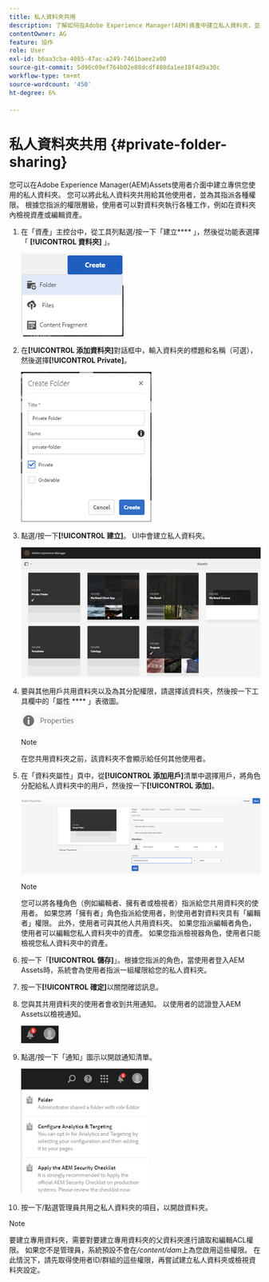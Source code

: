 ```yaml
---
title: 私人資料夾共用
description: 了解如何在Adobe Experience Manager(AEM)資產中建立私人資料夾，並與其他使用者共用資料夾，以及為其指派各種權限。
contentOwner: AG
feature: 協作
role: User
exl-id: b6aa3cba-4085-47ac-a249-7461baee2a00
source-git-commit: 5d96c09ef764b02e08dcdf480da1ee18f4d9a30c
workflow-type: tm+mt
source-wordcount: '450'
ht-degree: 6%

---
```


# 私人資料夾共用 {#private-folder-sharing}

您可以在Adobe Experience Manager(AEM)Assets使用者介面中建立專供您使用的私人資料夾。 您可以將此私人資料夾共用給其他使用者，並為其指派各種權限。 根據您指派的權限層級，使用者可以對資料夾執行各種工作，例如在資料夾內檢視資產或編輯資產。

1. 在「資產」主控台中，從工具列點選/按一下「建立&#x200B;**** 」，然後從功能表選擇「 **[!UICONTROL 資料夾]** 」。

   ![chlimage_1-411](assets/chlimage_1-411.png)

1. 在&#x200B;**[!UICONTROL 添加資料夾]**&#x200B;對話框中，輸入資料夾的標題和名稱（可選），然後選擇&#x200B;**[!UICONTROL Private]**。

   ![chlimage_1-412](assets/chlimage_1-412.png)

1. 點選/按一下&#x200B;**[!UICONTROL 建立]**。 UI中會建立私人資料夾。

   ![chlimage_1-413](assets/chlimage_1-413.png)

1. 要與其他用戶共用資料夾以及為其分配權限，請選擇該資料夾，然後按一下工具欄中的「屬性 **** 」表徵圖。

   ![chlimage_1-414](assets/chlimage_1-414.png)

   >[!NOTE]
   >
   >在您共用資料夾之前，該資料夾不會顯示給任何其他使用者。

1. 在「資料夾屬性」頁中，從&#x200B;**[!UICONTROL 添加用戶]**&#x200B;清單中選擇用戶，將角色分配給私人資料夾中的用戶，然後按一下&#x200B;**[!UICONTROL 添加]**。

   ![chlimage_1-415](assets/chlimage_1-415.png)

   >[!NOTE]
   >
   >您可以將各種角色（例如編輯者、擁有者或檢視者）指派給您共用資料夾的使用者。 如果您將「擁有者」角色指派給使用者，則使用者對資料夾具有「編輯者」權限。 此外，使用者可與其他人共用資料夾。 如果您指派編輯者角色，使用者可以編輯您私人資料夾中的資產。 如果您指派檢視器角色，使用者只能檢視您私人資料夾中的資產。

1. 按一下「**[!UICONTROL 儲存]**」。根據您指派的角色，當使用者登入AEM Assets時，系統會為使用者指派一組權限給您的私人資料夾。
1. 按一下&#x200B;**[!UICONTROL 確定]**&#x200B;以關閉確認訊息。
1. 您與其共用資料夾的使用者會收到共用通知。 以使用者的認證登入AEM Assets以檢視通知。

   ![chlimage_1-416](assets/chlimage_1-416.png)

1. 點選/按一下「通知」圖示以開啟通知清單。

   ![chlimage_1-417](assets/chlimage_1-417.png)

1. 按一下/點選管理員共用之私人資料夾的項目，以開啟資料夾。

>[!NOTE]
>
>要建立專用資料夾，需要對要建立專用資料夾的父資料夾進行讀取和編輯ACL權限。 如果您不是管理員，系統預設不會在&#x200B;*/content/dam*&#x200B;上為您啟用這些權限。 在此情況下，請先取得使用者ID/群組的這些權限，再嘗試建立私人資料夾或檢視資料夾設定。
